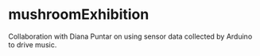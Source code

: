 # mushroomExhibition
Collaboration with Diana Puntar on using sensor data collected by Arduino to drive music.
